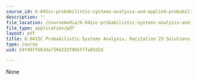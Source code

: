 ```yaml
---
course_id: 6-041sc-probabilistic-systems-analysis-and-applied-probability-fall-2013
description: ''
file_location: /coursemedia/6-041sc-probabilistic-systems-analysis-and-applied-probability-fall-2013/54f48ff663da739d232f965ff7a83d2d_MIT6_041SCF13_rec23_sol.pdf
file_type: application/pdf
layout: pdf
title: 6.041SC Probabilistic Systems Analysis, Recitation 23 Solutions
type: course
uid: 54f48ff663da739d232f965ff7a83d2d

---
```

None